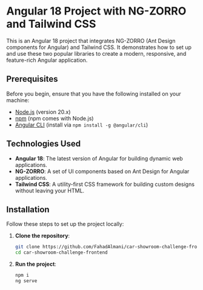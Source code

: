 # Angular 18 Project with NG-ZORRO and Tailwind CSS

This is an Angular 18 project that integrates NG-ZORRO (Ant Design components for Angular) and Tailwind CSS. It demonstrates how to set up and use these two popular libraries to create a modern, responsive, and feature-rich Angular application.

## Prerequisites

Before you begin, ensure that you have the following installed on your machine:

- [Node.js](https://nodejs.org/) (version 20.x)
- [npm](https://www.npmjs.com/) (npm comes with Node.js)
- [Angular CLI](https://angular.io/cli) (install via `npm install -g @angular/cli`)

## Technologies Used

- **Angular 18**: The latest version of Angular for building dynamic web applications.
- **NG-ZORRO**: A set of UI components based on Ant Design for Angular applications.
- **Tailwind CSS**: A utility-first CSS framework for building custom designs without leaving your HTML.

## Installation

Follow these steps to set up the project locally:

1. **Clone the repository**:

   ```bash
   git clone https://github.com/FahadAlmani/car-showroom-challenge-frontend.git
   cd car-showroom-challenge-frontend
   ```

2. **Run the project**:

   ```bash
   npm i
   ng serve
   ```
